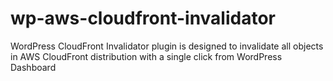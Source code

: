 # wp-aws-cloudfront-invalidator
WordPress CloudFront Invalidator plugin is designed to invalidate all objects in AWS CloudFront distribution with a single click from WordPress Dashboard
